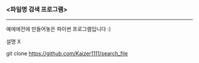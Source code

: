 ### <파일명 검색 프로그램>

------------

예에에전에 만들어놓은 파이썬 프로그램입니다 :)

설명 X

git clone https://github.com/Kaizer1111/search_file
